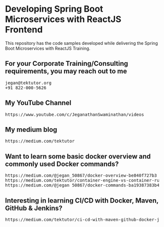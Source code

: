 # Developing Spring Boot Microservices with ReactJS Frontend
This repository has the code samples developed while delivering the Spring Boot Microservices with ReactJS Training.

## For your Corporate Training/Consulting requirements, you may reach out to me 
<pre>
jegan@tektutor.org
+91 822-000-5626
</pre>

## My YouTube Channel
<pre>
https://www.youtube.com/c/JeganathanSwaminathan/videos
</pre>

## My medium blog
<pre>
https://medium.com/tektutor
</pre>

## Want to learn some basic docker overview and commonly used Docker commands?
<pre>
https://medium.com/@jegan_50867/docker-overview-be840f727b3
https://medium.com/tektutor/container-engine-vs-container-runtime-667a99042f3
https://medium.com/@jegan_50867/docker-commands-ba19387383b4
</pre>

## Interesting in learning CI/CD with Docker, Maven, GitHub & Jenkins?
<pre>
https://medium.com/tektutor/ci-cd-with-maven-github-docker-jenkins-aca28c252fec
</pre>
